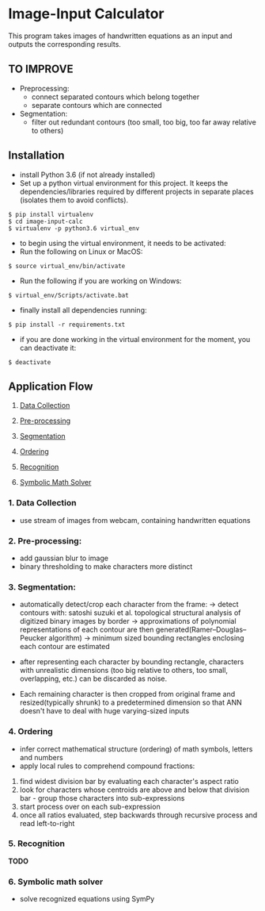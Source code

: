 # Image-Input Calculator

This program takes images of handwritten equations as an input and outputs the corresponding results.

## TO IMPROVE

- Preprocessing:
  - connect separated contours which belong together
  - separate contours which are connected
- Segmentation:
  - filter out redundant contours (too small, too big, too far away relative to others)

## Installation

- install Python 3.6 (if not already installed)
- Set up a python virtual environment for this project. It keeps the dependencies/libraries required by different projects in separate places (isolates them to avoid conflicts).

```
$ pip install virtualenv
$ cd image-input-calc
$ virtualenv -p python3.6 virtual_env
```

- to begin using the virtual environment, it needs to be activated:
- Run the following on Linux or MacOS:

```
$ source virtual_env/bin/activate
```

- Run the following if you are working on Windows:

```
$ virtual_env/Scripts/activate.bat
```

- finally install all dependencies running:

```
$ pip install -r requirements.txt
```

- if you are done working in the virtual environment for the moment, you can deactivate it:

```
$ deactivate
```

## Application Flow

1. [Data Collection](#1.-data-collection)

2. [Pre-processing](#2.-pre-processing)

3. [Segmentation](#3.-segmentation)

4. [Ordering](#4.-ordering)

5. [Recognition](#5.-recognition)

6. [Symbolic Math Solver](#6.-symbolic-math-solver)

### 1. Data Collection

- use stream of images from webcam, containing handwritten equations

### 2. Pre-processing:

- add gaussian blur to image
- binary thresholding to make characters more distinct

### 3. Segmentation:

- automatically detect/crop each character from the frame:
  -> detect contours with: satoshi suzuki et al. topological structural analysis of digitized binary images by border
  -> approximations of polynomial representations of each contour are then generated(Ramer–Douglas–Peucker algorithm)
  -> minimum sized bounding rectangles enclosing each contour are estimated

- after representing each character by bounding rectangle, characters with unrealistic dimensions (too big relative to others, too small, overlapping, etc.) can be discarded as noise.

- Each remaining character is then cropped from original frame and resized(typically shrunk) to a predetermined dimension so that ANN doesn't have to deal with huge varying-sized inputs

### 4. Ordering

- infer correct mathematical structure (ordering) of math symbols, letters and numbers
- apply local rules to comprehend compound fractions:

1. find widest division bar by evaluating each character's aspect ratio
2. look for characters whose centroids are above and below that division bar - group those characters into sub-expressions
3. start process over on each sub-expression
4. once all ratios evaluated, step backwards through recursive process and read left-to-right

### 5. Recognition

**TODO**

### 6. Symbolic math solver

- solve recognized equations using SymPy
